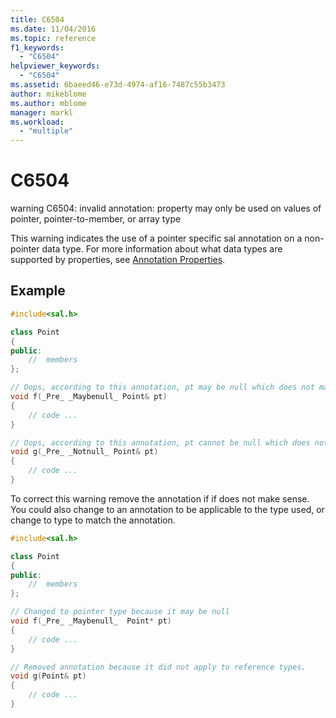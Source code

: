 ```yaml
---
title: C6504
ms.date: 11/04/2016
ms.topic: reference
f1_keywords:
  - "C6504"
helpviewer_keywords:
  - "C6504"
ms.assetid: 6baeed46-e73d-4974-af16-7487c55b3473
author: mikeblome
ms.author: mblome
manager: markl
ms.workload:
  - "multiple"
---
```

# C6504
warning C6504: invalid annotation: property may only be used on values of pointer, pointer-to-member, or array type

 This warning indicates the use of a pointer specific sal annotation on a non-pointer data type. For more information about what data types are supported by properties, see [Annotation Properties].

## Example

```cpp
#include<sal.h>

class Point
{
public:
    //  members
};

// Oops, according to this annotation, pt may be null which does not make sense for a reference types
void f(_Pre_ _Maybenull_ Point& pt)
{
    // code ...
}

// Oops, according to this annotation, pt cannot be null which does not make sense for a reference types
void g(_Pre_ _Notnull_ Point& pt)
{
    // code ...
}
```

 To correct this warning remove the annotation if if does not make sense.  You could also change to an annotation to be applicable to the type used, or change to type to match the annotation.

```cpp
#include<sal.h>

class Point
{
public:
    //  members
};

// Changed to pointer type because it may be null
void f(_Pre_ _Maybenull_  Point* pt)
{
    // code ...
}

// Removed annotation because it did not apply to reference types.
void g(Point& pt)
{
    // code ...
}
```


[Annotation Properties]:using-sal-annotations-to-reduce-c-cpp-code-defects.md
